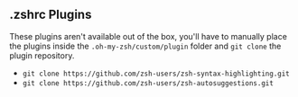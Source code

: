 ## .zshrc Plugins 

These plugins aren't available out of the box, you'll have to manually place the plugins inside the `.oh-my-zsh/custom/plugin` folder and `git clone` the plugin repository.

- `git clone https://github.com/zsh-users/zsh-syntax-highlighting.git`
- `git clone https://github.com/zsh-users/zsh-autosuggestions.git`
